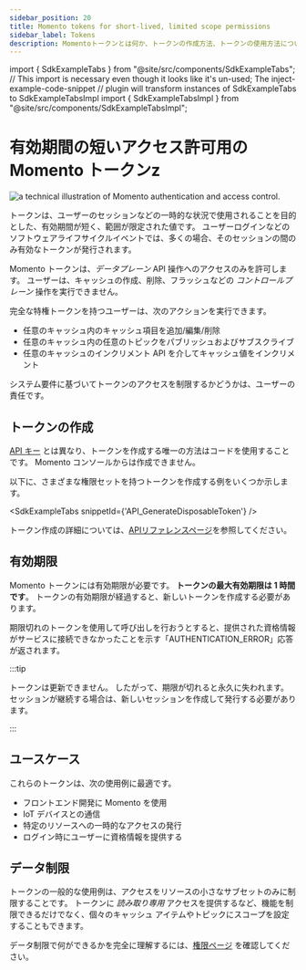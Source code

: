 ```yaml
---
sidebar_position: 20
title: Momento tokens for short-lived, limited scope permissions
sidebar_label: Tokens
description: Momentoトークンとは何か、トークンの作成方法、トークンの使用方法について説明します。
---
```


import { SdkExampleTabs } from "@site/src/components/SdkExampleTabs";
// This import is necessary even though it looks like it's un-used; The inject-example-code-snippet
// plugin will transform instances of SdkExampleTabs to SdkExampleTabsImpl
import { SdkExampleTabsImpl } from "@site/src/components/SdkExampleTabsImpl";

# 有効期間の短いアクセス許可用の Momento トークンz

![a technical illustration of Momento authentication and access control.](@site/static/img/tokens-page.jpg)

トークンは、ユーザーのセッションなどの一時的な状況で使用されることを目的とした、有効期間が短く、範囲が限定された値です。 ユーザーログインなどのソフトウェアライフサイクルイベントでは、多くの場合、そのセッションの間のみ有効なトークンが発行されます。

Momento トークンは、*データプレーン* API 操作へのアクセスのみを許可します。 ユーザーは、キャッシュの作成、削除、フラッシュなどの *コントロールプレーン* 操作を実行できません。

完全な特権トークンを持つユーザーは、次のアクションを実行できます。

* 任意のキャッシュ内のキャッシュ項目を追加/編集/削除
* 任意のキャッシュ内の任意のトピックをパブリッシュおよびサブスクライブ
* 任意のキャッシュのインクリメント API を介してキャッシュ値をインクリメント

システム要件に基づいてトークンのアクセスを制限するかどうかは、ユーザーの責任です。

## トークンの作成

[API キー](./api-keys.md) とは異なり、トークンを作成する唯一の方法はコードを使用することです。 Momento コンソールからは作成できません。

以下に、さまざまな権限セットを持つトークンを作成する例をいくつか示します。

<SdkExampleTabs snippetId={'API_GenerateDisposableToken'} />

トークン作成の詳細については、[APIリファレンスページ](./../api-reference/auth.md)を参照してください。

## 有効期限

Momento トークンには有効期限が必要です。 **トークンの最大有効期限は 1 時間です**。 トークンの有効期限が経過すると、新しいトークンを作成する必要があります。

期限切れのトークンを使用して呼び出しを行おうとすると、提供された資格情報がサービスに接続できなかったことを示す「AUTHENTICATION_ERROR」応答が返されます。

:::tip

トークンは更新できません。 したがって、期限が切れると永久に失われます。 セッションが継続する場合は、新しいセッションを作成して発行する必要があります。

:::

## ユースケース

これらのトークンは、次の使用例に最適です。

* フロントエンド開発に Momento を使用
* IoT デバイスとの通信
* 特定のリソースへの一時的なアクセスの発行
* ログイン時にユーザーに資格情報を提供する

## データ制限

トークンの一般的な使用例は、アクセスをリソースの小さなサブセットのみに制限することです。 トークンに *読み取り専用* アクセスを提供するなど、機能を制限できるだけでなく、個々のキャッシュ アイテムやトピックにスコープを設定することもできます。

データ制限で何ができるかを完全に理解するには、[権限ページ](./permissions.md) を確認してください。

